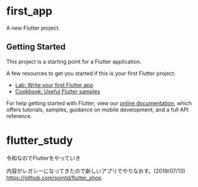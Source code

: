 # first_app

A new Flutter project.

## Getting Started

This project is a starting point for a Flutter application.

A few resources to get you started if this is your first Flutter project:

- [Lab: Write your first Flutter app](https://flutter.io/docs/get-started/codelab)
- [Cookbook: Useful Flutter samples](https://flutter.io/docs/cookbook)

For help getting started with Flutter, view our 
[online documentation](https://flutter.io/docs), which offers tutorials, 
samples, guidance on mobile development, and a full API reference.

# flutter_study
令和なのでFlutterをやっていき

内容がレガシーになってきたので新しいアプリでやりなおす。(2019/07/13)
https://github.com/somtd/flutter_shop
